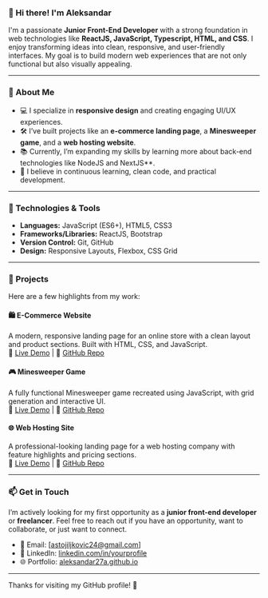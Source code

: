 ### 👋 Hi there! I'm Aleksandar

I'm a passionate **Junior Front-End Developer** with a strong foundation in web technologies like **ReactJS, JavaScript, Typescript, HTML, and CSS**. I enjoy transforming ideas into clean, responsive, and user-friendly interfaces. My goal is to build modern web experiences that are not only functional but also visually appealing.

---

### 🚀 About Me
- 💻 I specialize in **responsive design** and creating engaging UI/UX experiences.
- 🛠️ I’ve built projects like an **e-commerce landing page**, a **Minesweeper game**, and a **web hosting website**.
- 📚 Currently, I’m expanding my skills by learning more about back-end technologies like NodeJS and NextJS**.
- 🌱 I believe in continuous learning, clean code, and practical development.

---

### 🔧 Technologies & Tools
- **Languages:** JavaScript (ES6+), HTML5, CSS3
- **Frameworks/Libraries:** ReactJS, Bootstrap
- **Version Control:** Git, GitHub
- **Design:** Responsive Layouts, Flexbox, CSS Grid

---

### 💼 Projects
Here are a few highlights from my work:

#### 🛍️ E-Commerce Website
A modern, responsive landing page for an online store with a clean layout and product sections. Built with HTML, CSS, and JavaScript.  
🔗 [Live Demo](https://aleksandar27a.github.io/e-commerce) | 📂 [GitHub Repo](https://github.com/Aleksandar27a/aleksandar27a.github.io/tree/main/E-Commerce)

#### 🎮 Minesweeper Game
A fully functional Minesweeper game recreated using JavaScript, with grid generation and interactive UI.  
🔗 [Live Demo](https://aleksandar27a.github.io/minesweeper) | 📂 [GitHub Repo](https://github.com/Aleksandar27a/aleksandar27a.github.io/tree/main/MineSweeper)

#### 🌐 Web Hosting Site
A professional-looking landing page for a web hosting company with feature highlights and pricing sections.  
🔗 [Live Demo](https://aleksandar27a.github.io/webhosting) | 📂 [GitHub Repo](https://github.com/Aleksandar27a/aleksandar27a.github.io/tree/main/web-hosting-site)

---

### 📫 Get in Touch
I’m actively looking for my first opportunity as a **junior front-end developer** or **freelancer**. Feel free to reach out if you have an opportunity, want to collaborate, or just want to connect.

- 📧 Email: [astojiljkovic24@gmail.com]  
- 💼 LinkedIn: [linkedin.com/in/yourprofile]([https://linkedin.com/in/yourprofile](https://www.linkedin.com/in/aleksandar-stojiljkovic-921951273/))  
- 🌐 Portfolio: [aleksandar27a.github.io](https://aleksandar27a.github.io)

---

Thanks for visiting my GitHub profile! 🚀
